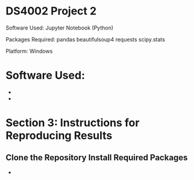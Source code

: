 # DS4002 Project 2

Software Used:
Jupyter Notebook (Python)

Packages Required:
pandas
beautifulsoup4
requests
scipy.stats

Platform:
Windows

# Software Used:
-
-

# Section 3: Instructions for Reproducing Results

Clone the Repository
Install Required Packages
-
-
